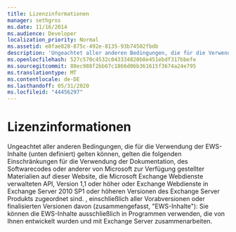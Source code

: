 ```yaml
---
title: Lizenzinformationen
manager: sethgros
ms.date: 11/16/2014
ms.audience: Developer
localization_priority: Normal
ms.assetid: e8fae828-875c-492e-8135-93b74502fbdb
description: 'Ungeachtet aller anderen Bedingungen, die für die Verwendung der EWS-Inhalte (unten definiert) gelten können, gelten die folgenden Einschränkungen für die Verwendung der Dokumentation, des Softwarecodes oder anderer von Microsoft zur Verfügung gestellter Materialien auf dieser Website, die Microsoft Exchange Webdienste verwalteten API, Version 1,1 oder höher oder Exchange Webdienste in Exchange Server 2010 SP1 oder höheren Versionen des Exchange Server Produkts zugeordnet sind. , einschließlich aller Vorabversionen oder finalisierten Versionen davon (zusammengefasst, EWS-Inhalte): Sie können die EWS-Inhalte ausschließlich in Programmen verwenden, die von Ihnen entwickelt wurden und mit Exchange Server zusammenarbeiten.'
ms.openlocfilehash: 527c570c4532c043334820b8e451ebdf317bbefe
ms.sourcegitcommit: 88ec988f2bb67c1866d06b361615f3674a24e795
ms.translationtype: MT
ms.contentlocale: de-DE
ms.lasthandoff: 05/31/2020
ms.locfileid: "44456297"
---
```

# <a name="license-information"></a>Lizenzinformationen

Ungeachtet aller anderen Bedingungen, die für die Verwendung der EWS-Inhalte (unten definiert) gelten können, gelten die folgenden Einschränkungen für die Verwendung der Dokumentation, des Softwarecodes oder anderer von Microsoft zur Verfügung gestellter Materialien auf dieser Website, die Microsoft Exchange Webdienste verwalteten API, Version 1,1 oder höher oder Exchange Webdienste in Exchange Server 2010 SP1 oder höheren Versionen des Exchange Server Produkts zugeordnet sind. , einschließlich aller Vorabversionen oder finalisierten Versionen davon (zusammengefasst, "EWS-Inhalte"): Sie können die EWS-Inhalte ausschließlich in Programmen verwenden, die von Ihnen entwickelt wurden und mit Exchange Server zusammenarbeiten.
  

